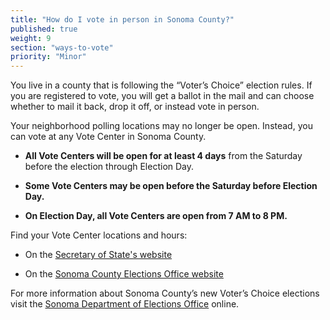 ```yaml
---
title: "How do I vote in person in Sonoma County?"
published: true
weight: 9
section: "ways-to-vote"
priority: "Minor"
---
```


You live in a county that is following the “Voter’s Choice” election rules. If you are registered to vote, you will get a ballot in the mail and can choose whether to mail it back, drop it off, or instead vote in person.

Your neighborhood polling locations may no longer be open. Instead, you can vote at any Vote Center in Sonoma County.   

- **All Vote Centers will be open for at least 4 days** from the Saturday before the election through Election Day.

- **Some Vote Centers may be open before the Saturday before Election Day.** 

- **On Election Day, all Vote Centers are open from 7 AM to 8 PM.**  

Find your Vote Center locations and hours:  

- On the [Secretary of State's website](https://caearlyvoting.sos.ca.gov/) 

- On the [Sonoma County Elections Office website](https://sonomacounty.maps.arcgis.com/apps/webappviewer/index.html?id=20319983129d4b5fb1b5f2922044db95)       

For more information about Sonoma County’s new Voter’s Choice elections visit the [Sonoma Department of Elections Office](https://www.sccgov.org/sites/rov/VCA/Pages/home.aspx) online.
